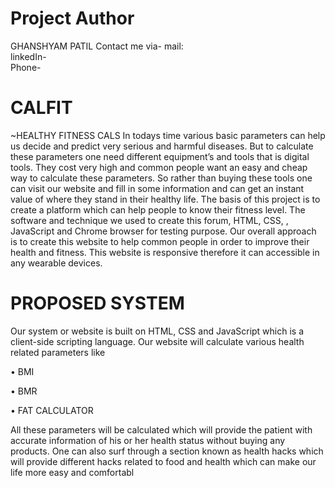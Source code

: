 # Project Author
GHANSHYAM PATIL 
Contact me via-
mail:  
linkedIn-  
Phone-  
# CALFIT
~HEALTHY FITNESS CALS
In todays time various basic parameters can help us decide and predict very serious and harmful diseases. But to calculate these parameters one need different equipment’s and tools that is digital tools. They cost very high and common people want an easy and cheap way to calculate these parameters. So rather than buying these tools one can visit our website and fill in some information and can get an instant value of where they stand in their healthy life.
The basis of this project is to create a platform which can help people to know their fitness level. The software and technique we used to create this forum, HTML, CSS, , JavaScript and Chrome browser for testing purpose. Our overall approach is to create this website to help common people in order to improve their health and fitness. This website  is responsive therefore it can accessible in any wearable devices. 
# PROPOSED SYSTEM
Our system or website is built on HTML, CSS and JavaScript which is a client-side scripting language.  Our website will calculate various health related parameters like 

•	BMI

•	BMR

•	FAT CALCULATOR
 
All these parameters will be calculated which will provide the patient with accurate information of his or her health status without buying any products.
	One can also surf through a section known as health hacks which will provide different hacks related to food and health which can make our life more easy and comfortabl
